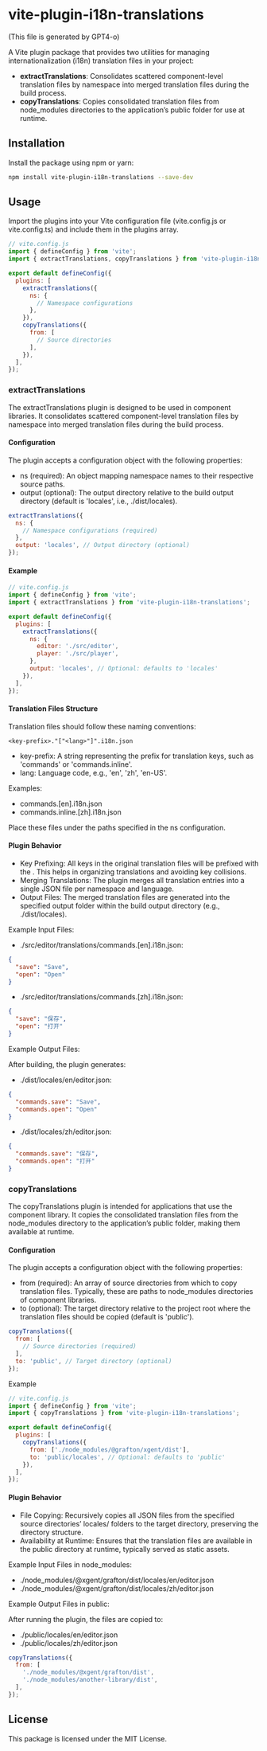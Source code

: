 # vite-plugin-i18n-translations

(This file is generated by GPT4-o)

A Vite plugin package that provides two utilities for managing internationalization (i18n) translation files in your project:

- **extractTranslations**: Consolidates scattered component-level translation files by namespace into merged translation files during the build process.
- **copyTranslations**: Copies consolidated translation files from node_modules directories to the application’s public folder for use at runtime.

## Installation

Install the package using npm or yarn:

```bash
npm install vite-plugin-i18n-translations --save-dev
```

## Usage

Import the plugins into your Vite configuration file (vite.config.js or vite.config.ts) and include them in the plugins array.

```js
// vite.config.js
import { defineConfig } from 'vite';
import { extractTranslations, copyTranslations } from 'vite-plugin-i18n-translations';

export default defineConfig({
  plugins: [
    extractTranslations({
      ns: {
        // Namespace configurations
      },
    }),
    copyTranslations({
      from: [
        // Source directories
      ],
    }),
  ],
});
```

### extractTranslations

The extractTranslations plugin is designed to be used in component libraries. It consolidates scattered component-level translation files by namespace into merged translation files during the build process.

#### Configuration

The plugin accepts a configuration object with the following properties:

- ns (required): An object mapping namespace names to their respective source paths.
- output (optional): The output directory relative to the build output directory (default is 'locales', i.e., ./dist/locales).

```js
extractTranslations({
  ns: {
    // Namespace configurations (required)
  },
  output: 'locales', // Output directory (optional)
});
```

#### Example

```js
// vite.config.js
import { defineConfig } from 'vite';
import { extractTranslations } from 'vite-plugin-i18n-translations';

export default defineConfig({
  plugins: [
    extractTranslations({
      ns: {
        editor: './src/editor',
        player: './src/player',
      },
      output: 'locales', // Optional: defaults to 'locales'
    }),
  ],
});
```

#### Translation Files Structure

Translation files should follow these naming conventions:

`<key-prefix>."["<lang>"]".i18n.json`

- key-prefix: A string representing the prefix for translation keys, such as 'commands' or 'commands.inline'.
- lang: Language code, e.g., 'en', 'zh', 'en-US'.

Examples:
- commands.[en].i18n.json
- commands.inline.[zh].i18n.json

Place these files under the paths specified in the ns configuration.

#### Plugin Behavior

- Key Prefixing: All keys in the original translation files will be prefixed with the <key-prefix>. This helps in organizing translations and avoiding key collisions.
- Merging Translations: The plugin merges all translation entries into a single JSON file per namespace and language.
- Output Files: The merged translation files are generated into the specified output folder within the build output directory (e.g., ./dist/locales).

Example Input Files:

- ./src/editor/translations/commands.[en].i18n.json:
  
```json
{
  "save": "Save",
  "open": "Open"
}
```

- ./src/editor/translations/commands.[zh].i18n.json:

```json
{
  "save": "保存",
  "open": "打开"
}
```

Example Output Files:

After building, the plugin generates:

- ./dist/locales/en/editor.json:

```json
{
  "commands.save": "Save",
  "commands.open": "Open"
}
```

- ./dist/locales/zh/editor.json:

```json
{
  "commands.save": "保存",
  "commands.open": "打开"
}
```

### copyTranslations

The copyTranslations plugin is intended for applications that use the component library. It copies the consolidated translation files from the node_modules directory to the application’s public folder, making them available at runtime.

#### Configuration

The plugin accepts a configuration object with the following properties:

- from (required): An array of source directories from which to copy translation files. Typically, these are paths to node_modules directories of component libraries.
- to (optional): The target directory relative to the project root where the translation files should be copied (default is 'public').

```js
copyTranslations({
  from: [
    // Source directories (required)
  ],
  to: 'public', // Target directory (optional)
});
```

Example

```js
// vite.config.js
import { defineConfig } from 'vite';
import { copyTranslations } from 'vite-plugin-i18n-translations';

export default defineConfig({
  plugins: [
    copyTranslations({
      from: ['./node_modules/@grafton/xgent/dist'],
      to: 'public/locales', // Optional: defaults to 'public'
    }),
  ],
});
```

#### Plugin Behavior

- File Copying: Recursively copies all JSON files from the specified source directories’ locales/<lang> folders to the target directory, preserving the directory structure.
- Availability at Runtime: Ensures that the translation files are available in the public directory at runtime, typically served as static assets.

Example Input Files in node_modules:

- ./node_modules/@xgent/grafton/dist/locales/en/editor.json
- ./node_modules/@xgent/grafton/dist/locales/zh/editor.json

Example Output Files in public:

After running the plugin, the files are copied to:

- ./public/locales/en/editor.json
- ./public/locales/zh/editor.json

```js
copyTranslations({
  from: [
    './node_modules/@xgent/grafton/dist',
    './node_modules/another-library/dist',
  ],
});
```

## License

This package is licensed under the MIT License.
